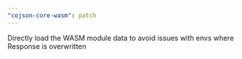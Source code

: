 ```yaml
---
"cojson-core-wasm": patch
---
```


Directly load the WASM module data to avoid issues with envs where Response is overwritten
